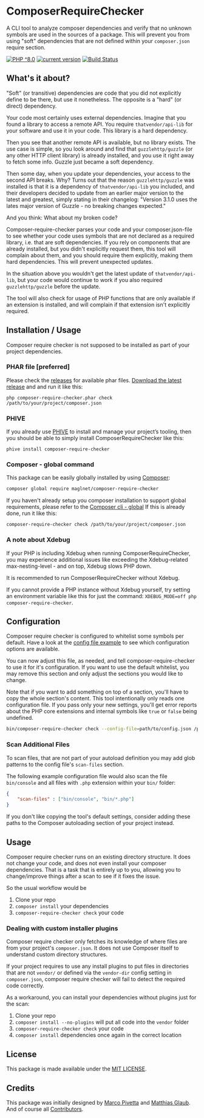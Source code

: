 # ComposerRequireChecker

A CLI tool to analyze composer dependencies and verify that no unknown symbols are used in the sources of a package.
This will prevent you from using "soft" dependencies that are not defined within your `composer.json` require section.

[![PHP ^8.0](https://img.shields.io/badge/PHP-^8.0-brightgreen.svg?style=flat-square)](https://php.net)
[![current version](https://img.shields.io/packagist/v/maglnet/composer-require-checker.svg?style=flat-square)](https://packagist.org/packages/maglnet/composer-require-checker)
[![Build Status](https://img.shields.io/travis/maglnet/ComposerRequireChecker.svg?style=flat-square)](https://travis-ci.org/maglnet/ComposerRequireChecker)

## What's it about?

"Soft" (or transitive) dependencies are code that you did not explicitly define to be there, but use it nonetheless. The opposite is a "hard" (or direct) dependency.

Your code most certainly uses external dependencies. Imagine that you found a library to access a remote API. You require `thatvendor/api-lib` for your software and use it in your code. This library is a hard dependency.

Then you see that another remote API is available, but no library exists. The use case is simple, so you look around and find that `guzzlehttp/guzzle` (or any other HTTP client library) is already installed, and you use it right away to fetch some info. Guzzle just became a soft dependency.

Then some day, when you update your dependencies, your access to the second API breaks. Why? Turns out that the reason `guzzlehttp/guzzle` was installed is that it is a dependency of `thatvendor/api-lib` you included, and their developers decided to update from an earlier major version to the latest and greatest, simply stating in their changelog: "Version 3.1.0 uses the lates major version of Guzzle - no breaking changes expected."

And you think: What about my broken code?

Composer-require-checker parses your code and your composer.json-file to see whether your code uses symbols that are not declared as a required library, i.e. that are soft dependencies. If you rely on components that are already installed, but you didn't explicitly request them, this tool will complain about them, and you should require them explicitly, making them hard dependencies. This will prevent unexpected updates.

In the situation above you wouldn't get the latest update of `thatvendor/api-lib`, but your code would continue to work if you also required `guzzlehttp/guzzle` before the update.

The tool will also check for usage of PHP functions that are only available if an extension is installed, and will complain if that extension isn't explicitly required.

## Installation / Usage

Composer require checker is not supposed to be installed as part of your project dependencies.
  
### PHAR file [preferred]

Please check the [releases](https://github.com/maglnet/ComposerRequireChecker/releases) for available phar files.
[Download the latest release](https://github.com/maglnet/ComposerRequireChecker/releases/latest/download/composer-require-checker.phar) and and run it like this:
```
php composer-require-checker.phar check /path/to/your/project/composer.json
```

### PHIVE

If you already use [PHIVE](https://phar.io/)  to install and manage your project’s tooling, then you should be able to simply install ComposerRequireChecker like this:

```
phive install composer-require-checker
``` 

### Composer - global command

This package can be easily globally installed by using [Composer]:

```sh
composer global require maglnet/composer-require-checker
```

If you haven't already setup you composer installation to support global requirements, please refer to the [Composer cli - global]
If this is already done, run it like this:

```
composer-require-checker check /path/to/your/project/composer.json
```

### A note about Xdebug

If your PHP is including Xdebug when running ComposerRequireChecker, you may experience additional issues like exceeding the Xdebug-related max-nesting-level - and on top, Xdebug slows PHP down.

It is recommended to run ComposerRequireChecker without Xdebug. 

If you cannot provide a PHP instance without Xdebug yourself, try setting an environment variable like this for just the command: `XDEBUG_MODE=off php composer-require-checker`.

## Configuration

Composer require checker is configured to whitelist some symbols per default. Have a look at the
[config file example](data/config.dist.json) to see which configuration options are available.

You can now adjust this file, as needed, and tell composer-require-checker to use it for it's configuration. 
If you want to use the default whitelist, you may remove this section and only adjust the sections you would like to change.

Note that if you want to add something on top of a section, you'll have to copy the whole section's content. 
This tool intentionally only reads one configuration file. If you pass only your new settings, you'll get error reports about the PHP core
extensions and internal symbols like `true` or `false` being undefined.

```sh
bin/composer-require-checker check --config-file=path/to/config.json /path/to/your/project/composer.json
``` 

### Scan Additional Files

To scan files, that are not part of your autoload definition you may add glob patterns to the config file's `scan-files`
section.

The following example configuration file would also scan the file `bin/console` and all files with `.php` extension within your `bin/` folder:

```json
{
    "scan-files" : ["bin/console", "bin/*.php"]
}
```

If you don't like copying the tool's default settings, consider adding these paths to the Composer autoloading section 
of your project instead.

## Usage

Composer require checker runs on an existing directory structure. It does not change your code, and does not even install your composer dependencies. That is a task that is entirely up to you, allowing you to change/improve things after a scan to see if it fixes the issue.

So the usual workflow would be

1. Clone your repo
2. `composer install` your dependencies
3. `composer-require-checker check` your code

### Dealing with custom installer plugins

Composer require checker only fetches its knowledge of where files are from your project's `composer.json`. It does not use Composer itself to understand custom directory structures.

If your project requires to use any install plugins to put files in directories that are not `vendor/` or defined via the `vendor-dir` config setting in `composer.json`, composer require checker will fail to detect the required code correctly.

As a workaround, you can install your dependencies without plugins just for the scan:

1. Clone your repo
2. `composer install --no-plugins` will put all code into the `vendor` folder
3. `composer-require-checker check` your code
4. `composer install` dependencies once again in the correct location

## License

This package is made available under the [MIT LICENSE](LICENSE).

## Credits

This package was initially designed by [Marco Pivetta](https://github.com/ocramius) and [Matthias Glaub](https://github.com/maglnet).  
And of course all [Contributors](https://github.com/maglnet/ComposerRequireChecker/graphs/contributors).

[Composer]: https://getcomposer.org
[Composer cli - global]: https://getcomposer.org/doc/03-cli.md#global
